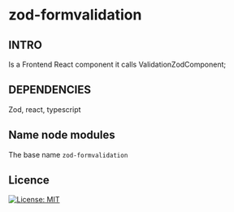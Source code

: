 # zod-formvalidation

## INTRO

Is a Frontend React component it calls ValidationZodComponent;

## DEPENDENCIES

Zod, react, typescript

## Name node modules

The base name `zod-formvalidation`

## Licence

[![License: MIT](https://img.shields.io/badge/License-MIT-yellow.svg)](https://opensource.org/licenses/MIT)
